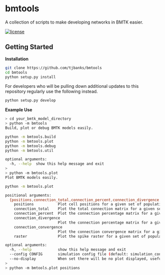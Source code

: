 # bmtools
A collection of scripts to make developing networks in BMTK easier.

[![license](https://img.shields.io/github/license/mashape/apistatus.svg?maxAge=2592000)](https://github.com/tjbanks/bmtool/blob/master/LICENSE) 

## Getting Started

**Installation**

```bash
git clone https://github.com/tjbanks/bmtools
cd bmtools
python setup.py install
```
For developers who will be pulling down additional updates to this repository regularly use the following instead.
```bash
python setup.py develop
```

**Example Use**

```bash
> cd your_bmtk_model_directory
> python -m bmtools
Build, plot or debug BMTK models easily.

python -m bmtools.build
python -m bmtools.plot
python -m bmtools.debug
python -m bmtools.util

optional arguments:
  -h, --help  show this help message and exit
>  
> python -m bmtools.plot
Plot BMTK models easily.

python -m bmtools.plot

positional arguments:
  {positions,connection_total,connection_percent,connection_divergence,connection_convergence,raster}
    positions           Plot cell positions for a given set of populations
    connection_total    Plot the total connection matrix for a given set of populations
    connection_percent  Plot the connection percentage matrix for a given set of populations
    connection_divergence
                        Plot the connection percentage matrix for a given set of populations
    connection_convergence
                        Plot the connection convergence matrix for a given set of populations
    raster              Plot the spike raster for a given set of populations

optional arguments:
  -h, --help            show this help message and exit
  --config CONFIG       simulation config file (default: simulation_config.json) [MUST be first argument]
  --no-display          When set there will be no plot displayed, useful for saving plots
>
> python -m bmtools.plot positions
```

